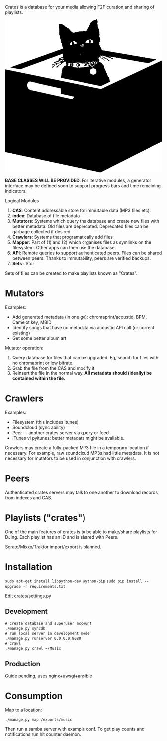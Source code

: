 Crates is a database for your media allowing F2F curation and sharing of playlists.


![Mraow](static/logo.gif)


**BASE CLASSES WILL BE PROVIDED**. For iterative modules, a generator interface
may be defined soon to support progress bars and time remaining indicators.

Logical Modules

1. **CAS**: Content addressable store for immutable data (MP3 files etc).
2. **index**: Database of file metadata
3. **Mutators**: Systems which query the database and create new files with better
   metadata. Old files are deprecated. Deprecated files can be garbage collected if desired.
4. **Crawlers**: Systems that programatically add files
5. **Mapper**: Part of (1) and (2) which organises files as symlinks on the
   filesystem. Other apps can then use the database.
6. **API**: Remote queries to support authenticated peers. Files can be shared
   between peers. Thanks to immutability, peers are verified backups.
7. **Sets** : Stor



Sets of files can be created to make playlists known as "Crates".

# Mutators
Examples:
  * Add generated metadata (in one go): chromaprint/acoustid, BPM, Camelot key, MBID
  * Identify songs that have no metadata via acoustid API call (or correct existing)
  * Get some better album art


Mutator operation:
  1. Query database for files that can be upgraded. Eg, search for files with no chromaprint or low bitrate.
  2. Grab the file from the CAS and modify it
  3. Reinsert the file in the normal way. **All metadata should (ideally) be contained within the file.**

# Crawlers

Examples:
  * Filesystem (this includes itunes)
  * Soundcloud (sync ability)
  * Peer -- another crates server via query or feed
  * iTunes vi pyitunes: better metadata might be available.


Crawlers may create a fully-packed MP3 file in a temporary location if
necessary. For example, raw soundcloud MP3s had little metadata. It is not
necessary for mutators to be used in conjunction with crawlers.


# Peers
Authenticated crates servers may talk to one another to download records from indexes and CAS.

# Playlists ("crates")
One of the main features of crates is to be able to make/share playlists for
DJing. Each playlist has an ID and is shared with Peers.

Serato/Mixxx/Traktor import/export is planned.

# Installation
`sudo apt-get install libpython-dev python-pip`
`sudo pip install --upgrade -r requirements.txt`

Edit crates/settings.py

## Development

    # create database and superuser account
    ./manage.py syncdb
    # run local server in development mode
    ./manage.py runserver 0.0.0.0:8080
    # crawl
    ./manage.py crawl ~/Music


## Production
Guide pending, uses nginx+uwsgi+ansible

# Consumption
Map to a location:

	./manage.py map /exports/music

Then run a samba server with example conf. To get play counts and notifications
run hit counter daemon.
